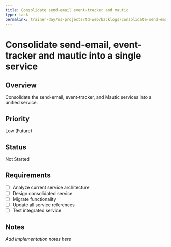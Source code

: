 ```yaml
---
title: Consolidate send-email event-tracker and mautic
type: task
permalink: trainer-day/os-projects/td-web/backlogs/consolidate-send-email-event-tracker-and-mautic
---
```


# Consolidate send-email, event-tracker and mautic into a single service

## Overview
Consolidate the send-email, event-tracker, and Mautic services into a unified service.

## Priority
Low (Future)

## Status
Not Started

## Requirements
- [ ] Analyze current service architecture
- [ ] Design consolidated service
- [ ] Migrate functionality
- [ ] Update all service references
- [ ] Test integrated service

## Notes
_Add implementation notes here_